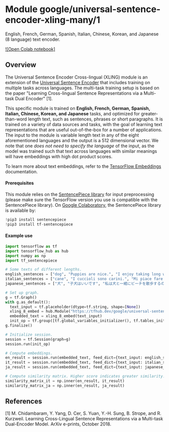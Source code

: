# Module google/universal-sentence-encoder-xling-many/1

English, French, German, Spanish, Italian, Chinese, Korean, and Japanese (8
language) text encoder.

<!-- module-type: text-embedding -->
<!-- asset-path: legacy -->
<!-- network-architecture: transformer -->
<!-- fine-tunable: true -->
<!-- format: hub -->


[![Open Colab notebook]](https://colab.research.google.com/github/tensorflow/hub/blob/3880b82596d2cf5401095b6ada51cb2d543c2050/examples/colab/cross_lingual_similarity_with_tf_hub_multilingual_universal_encoder.ipynb)

## Overview

The Universal Sentence Encoder Cross-lingual (XLING) module is an extension of
the
[Universal Sentence Encoder](https://tfhub.dev/google/universal-sentence-encoder/2)
that includes training on multiple tasks across languages. The multi-task
training setup is based on the paper "Learning Cross-lingual Sentence
Representations via a Multi-task Dual Encoder" [1].

This specific module is trained on **English, French, German, Spanish, Italian,
Chinese, Korean, and Japanese** tasks, and optimized for greater-than-word
length text, such as sentences, phrases or short paragraphs. It is trained on a
variety of data sources and tasks, with the goal of learning text
representations that are useful out-of-the-box for a number of applications. The
input to the module is variable length text in any of the eight aforementioned
languages and the output is a 512 dimensional vector. We note that one _does not
need to specify the language_ of the input, as the model was trained such that
text across languages with similar meanings will have embeddings with high dot
product scores.

To learn more about text embeddings, refer to the
[TensorFlow Embeddings](https://www.tensorflow.org/tutorials/text/word_embeddings)
documentation.

#### Prerequisites

This module relies on the
[SentencePiece library](https://github.com/google/sentencepiece) for input
preprocessing (please make sure the TensorFlow version you use is compatible
with the SentencePiece library). On
[Google Colaboratory](https://colab.research.google.com/), the SentencePiece
library is available by:

```python
!pip3 install sentencepiece
!pip3 install tf-sentencepiece
```

#### Example use

```python
import tensorflow as tf
import tensorflow_hub as hub
import numpy as np
import tf_sentencepiece

# Some texts of different lengths.
english_sentences = ["dog", "Puppies are nice.", "I enjoy taking long walks along the beach with my dog."]
italian_sentences = ["cane", "I cuccioli sono carini.", "Mi piace fare lunghe passeggiate lungo la spiaggia con il mio cane."]
japanese_sentences = ["犬", "子犬はいいです", "私は犬と一緒にビーチを散歩するのが好きです"]

# Set up graph.
g = tf.Graph()
with g.as_default():
  text_input = tf.placeholder(dtype=tf.string, shape=[None])
  xling_8_embed = hub.Module("https://tfhub.dev/google/universal-sentence-encoder-xling-many/1")
  embedded_text = xling_8_embed(text_input)
  init_op = tf.group([tf.global_variables_initializer(), tf.tables_initializer()])
g.finalize()

# Initialize session.
session = tf.Session(graph=g)
session.run(init_op)

# Compute embeddings.
en_result = session.run(embedded_text, feed_dict={text_input: english_sentences})
it_result = session.run(embedded_text, feed_dict={text_input: italian_sentences})
ja_result = session.run(embedded_text, feed_dict={text_input: japanese_sentences})

# Compute similarity matrix. Higher score indicates greater similarity.
similarity_matrix_it = np.inner(en_result, it_result)
similarity_matrix_ja = np.inner(en_result, ja_result)
```

## References

[1] M. Chidambaram, Y. Yang, D. Cer, S. Yuan, Y.-H. Sung, B. Strope, and R.
Kurzweil. Learning Cross-Lingual Sentence Representations via a Multi-task
Dual-Encoder Model. ArXiv e-prints, October 2018.
